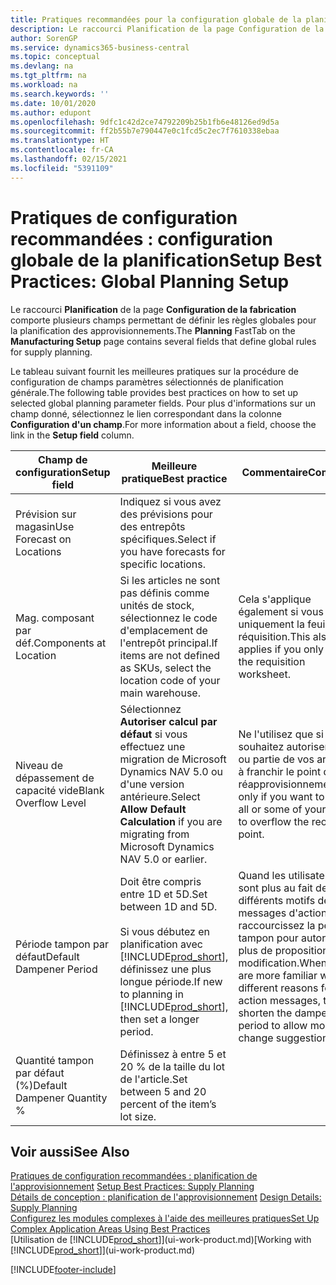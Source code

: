```yaml
---
title: Pratiques recommandées pour la configuration globale de la planification | Microsoft Docs
description: Le raccourci Planification de la page Configuration de la fabrication comporte plusieurs champs permettant de définir les règles globales pour la planification des approvisionnements.
author: SorenGP
ms.service: dynamics365-business-central
ms.topic: conceptual
ms.devlang: na
ms.tgt_pltfrm: na
ms.workload: na
ms.search.keywords: ''
ms.date: 10/01/2020
ms.author: edupont
ms.openlocfilehash: 9dfc1c42d2ce74792209b25b1fb6e48126ed9d5a
ms.sourcegitcommit: ff2b55b7e790447e0c1fcd5c2ec7f7610338ebaa
ms.translationtype: HT
ms.contentlocale: fr-CA
ms.lasthandoff: 02/15/2021
ms.locfileid: "5391109"
---
```

# <a name="setup-best-practices-global-planning-setup"></a><span data-ttu-id="e9bb0-103">Pratiques de configuration recommandées : configuration globale de la planification</span><span class="sxs-lookup"><span data-stu-id="e9bb0-103">Setup Best Practices: Global Planning Setup</span></span>
<span data-ttu-id="e9bb0-104">Le raccourci **Planification** de la page **Configuration de la fabrication** comporte plusieurs champs permettant de définir les règles globales pour la planification des approvisionnements.</span><span class="sxs-lookup"><span data-stu-id="e9bb0-104">The **Planning** FastTab on the **Manufacturing Setup** page contains several fields that define global rules for supply planning.</span></span>  

 <span data-ttu-id="e9bb0-105">Le tableau suivant fournit les meilleures pratiques sur la procédure de configuration de champs paramètres sélectionnés de planification générale.</span><span class="sxs-lookup"><span data-stu-id="e9bb0-105">The following table provides best practices on how to set up selected global planning parameter fields.</span></span> <span data-ttu-id="e9bb0-106">Pour plus d'informations sur un champ donné, sélectionnez le lien correspondant dans la colonne **Configuration d'un champ**.</span><span class="sxs-lookup"><span data-stu-id="e9bb0-106">For more information about a field, choose the link in the **Setup field** column.</span></span>  

|<span data-ttu-id="e9bb0-107">Champ de configuration</span><span class="sxs-lookup"><span data-stu-id="e9bb0-107">Setup field</span></span>|<span data-ttu-id="e9bb0-108">Meilleure pratique</span><span class="sxs-lookup"><span data-stu-id="e9bb0-108">Best practice</span></span>|<span data-ttu-id="e9bb0-109">Commentaire</span><span class="sxs-lookup"><span data-stu-id="e9bb0-109">Comment</span></span>|  
|-----------------|-------------------|-------------|  
|<span data-ttu-id="e9bb0-110">Prévision sur magasin</span><span class="sxs-lookup"><span data-stu-id="e9bb0-110">Use Forecast on Locations</span></span>|<span data-ttu-id="e9bb0-111">Indiquez si vous avez des prévisions pour des entrepôts spécifiques.</span><span class="sxs-lookup"><span data-stu-id="e9bb0-111">Select if you have forecasts for specific locations.</span></span>||  
|<span data-ttu-id="e9bb0-112">Mag. composant par déf.</span><span class="sxs-lookup"><span data-stu-id="e9bb0-112">Components at Location</span></span>|<span data-ttu-id="e9bb0-113">Si les articles ne sont pas définis comme unités de stock, sélectionnez le code d'emplacement de l'entrepôt principal.</span><span class="sxs-lookup"><span data-stu-id="e9bb0-113">If items are not defined as SKUs, select the location code of your main warehouse.</span></span>|<span data-ttu-id="e9bb0-114">Cela s'applique également si vous utilisez uniquement la feuille de réquisition.</span><span class="sxs-lookup"><span data-stu-id="e9bb0-114">This also applies if you only use the requisition worksheet.</span></span>|  
|<span data-ttu-id="e9bb0-115">Niveau de dépassement de capacité vide</span><span class="sxs-lookup"><span data-stu-id="e9bb0-115">Blank Overflow Level</span></span>|<span data-ttu-id="e9bb0-116">Sélectionnez **Autoriser calcul par défaut** si vous effectuez une migration de Microsoft Dynamics NAV 5.0 ou d'une version antérieure.</span><span class="sxs-lookup"><span data-stu-id="e9bb0-116">Select **Allow Default Calculation** if you are migrating from Microsoft Dynamics NAV 5.0 or earlier.</span></span>|<span data-ttu-id="e9bb0-117">Ne l'utilisez que si vous souhaitez autoriser tout ou partie de vos articles à franchir le point de réapprovisionnement.</span><span class="sxs-lookup"><span data-stu-id="e9bb0-117">Use only if you want to allow all or some of your items to overflow the reorder point.</span></span>|  
|<span data-ttu-id="e9bb0-118">Période tampon par défaut</span><span class="sxs-lookup"><span data-stu-id="e9bb0-118">Default Dampener Period</span></span>|<span data-ttu-id="e9bb0-119">Doit être compris entre 1D et 5D.</span><span class="sxs-lookup"><span data-stu-id="e9bb0-119">Set between 1D and 5D.</span></span><br /><br /> <span data-ttu-id="e9bb0-120">Si vous débutez en planification avec [!INCLUDE[prod_short](includes/prod_short.md)], définissez une plus longue période.</span><span class="sxs-lookup"><span data-stu-id="e9bb0-120">If new to planning in [!INCLUDE[prod_short](includes/prod_short.md)], then set a longer period.</span></span>|<span data-ttu-id="e9bb0-121">Quand les utilisateurs sont plus au fait des différents motifs des messages d'action, raccourcissez la période tampon pour autoriser plus de propositions de modification.</span><span class="sxs-lookup"><span data-stu-id="e9bb0-121">When users are more familiar with the different reasons for action messages, then shorten the dampener period to allow more change suggestions.</span></span>|  
|<span data-ttu-id="e9bb0-122">Quantité tampon par défaut (%)</span><span class="sxs-lookup"><span data-stu-id="e9bb0-122">Default Dampener Quantity %</span></span>|<span data-ttu-id="e9bb0-123">Définissez à entre 5 et 20 % de la taille du lot de l'article.</span><span class="sxs-lookup"><span data-stu-id="e9bb0-123">Set between 5 and 20 percent of the item’s lot size.</span></span>||  

## <a name="see-also"></a><span data-ttu-id="e9bb0-124">Voir aussi</span><span class="sxs-lookup"><span data-stu-id="e9bb0-124">See Also</span></span>  
 <span data-ttu-id="e9bb0-125">[Pratiques de configuration recommandées : planification de l'approvisionnement](setup-best-practices-supply-planning.md) </span><span class="sxs-lookup"><span data-stu-id="e9bb0-125">[Setup Best Practices: Supply Planning](setup-best-practices-supply-planning.md) </span></span>  
 <span data-ttu-id="e9bb0-126">[Détails de conception : planification de l'approvisionnement](design-details-supply-planning.md) </span><span class="sxs-lookup"><span data-stu-id="e9bb0-126">[Design Details: Supply Planning](design-details-supply-planning.md) </span></span>  
 [<span data-ttu-id="e9bb0-127">Configurez les modules complexes à l'aide des meilleures pratiques</span><span class="sxs-lookup"><span data-stu-id="e9bb0-127">Set Up Complex Application Areas Using Best Practices</span></span>](set-up-complex-application-areas-using-best-practices.md)  
 <span data-ttu-id="e9bb0-128">[Utilisation de [!INCLUDE[prod_short](includes/prod_short.md)]](ui-work-product.md)</span><span class="sxs-lookup"><span data-stu-id="e9bb0-128">[Working with [!INCLUDE[prod_short](includes/prod_short.md)]](ui-work-product.md)</span></span>


[!INCLUDE[footer-include](includes/footer-banner.md)]